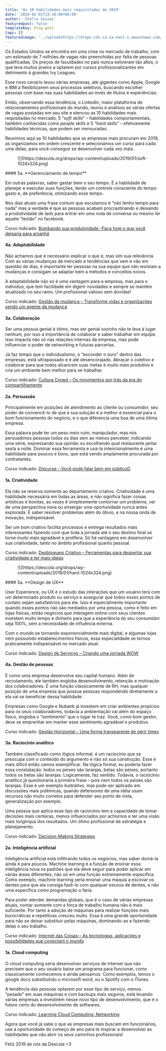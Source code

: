 ```yaml
---
title: 'As 10 habilidades mais requisitadas de 2019'
date: '2019-02-01T14:18:00+00:00'
author: 'Stella Seixas'
featuredpost: false
templateKey: blog-post
tags: []
featuredimage: '../uploadshttps://drops-cdn.s3.sa-east-1.amazonaws.com/drops-new/wp-content/uploads/2019/01/24123110/capa_LINKEDIN-150x150.png'
---
```

Os Estados Unidos se encontra em uma crise no mercado de trabalho, com um estimado de 7 milhões de vagas não preenchidas por falta de pessoas qualificadas. Os preços de faculdades no país nunca estiveram tão altos, o que leva muitos jovens a optarem por cursos profissionalizantes em detrimento à grandes Ivy Leagues.

Esse novo cenário levou várias empresas, até gigantes como Apple, Google e IBM a flexibilizarem seus processos seletivos, buscando escolher pessoas com base nas suas habilidades ao invés de títulos e experiências.

Então, observando essa tendência, o Linkedin, maior plataforma de relacionamentos profissionais do mundo, reuniu e analisou as várias ofertas de vagas postadas em seu site e elencou as 10 habilidades mais requisitadas no mercado, 5 “*soft skills*” – habilidades comportamentais, também conhecidas como *people skills* e 5 “*hard skills*” – efetivamente habilidades técnicas, que podem ser mensuradas.

Reunimos aqui as 10 habilidades que as empresas mais procuram em 2019, as organizamos em ordem crescente e selecionamos um curso para cada uma delas, para você conseguir se desenvolver cada vez mais.

<figure class="wp-block-image">![](https://descola.org/drops/wp-content/uploads/2019/01/soft-1024x324.png)</figure>#### 5a. **Gerenciamento de tempo**

Em outras palavras, saber gastar bem o seu tempo. É a habilidade de planejar e executar suas funções, tendo um controle consciente do tempo gasto e, de preferência, otimizando esse tempo.

Nos dias atuais uma frase comum que escutamos é “não tenho tempo para nada” mas a verdade é que as pessoas acabam procrastinando e deixando a produtividade de lado para entrar em uma roda de conversa ou mesmo ler aquele “textão” no facebook.

Curso indicado: [Bombando sua produtividade -Faça hoje o que você deixaria para amanhã](https://descola.org/curso/bombando-sua-produtividade?utm_source=drops&utm_medium=post&utm_campaign=linkedin)

#### 4a. **Adaptabilidade**

Não achamos que é necessário explicar o que é, mas sim sua relevância. Com as várias mudanças de mercado e tendências que vem e vão em questão de dias, é importante ter pessoas na sua equipe que não resistam a mudanças e consigam se adaptar bem a métodos e conceitos novos.

A adaptabilidade não só é uma vantagem para a empresa, mas para o indivíduo, que tem facilidade em digerir novidades e sempre se mantém atualizado no seu ramo. Um profissional valioso sem dúvidas!

Curso indicado: [Gestão da mudança – Transforme vidas e organizações sendo um agente da mudança](https://descola.org/curso/gestao-da-mudanca?utm_source=drops&utm_medium=post&utm_campaign=linkedin)

#### 3a. **Colaboração**

Ser uma pessoa genial é ótimo, mas ser genial sozinho não te leva à lugar nenhum, por isso a importância de colaborar e saber trabalhar em equipe. Isso impacta não só nas relações internas da empresa, mas pode influenciar o poder de networking e futuras parcerias.

Já faz tempo que o individualismo, o “esconder o ouro” dentro das empresas, está ultrapassado e é até desencorajado. Abraçar o coletivo e colaborar para que todos alcancem suas metas é muito mais produtivo e cria um ambiente bem melhor para se trabalhar.

Curso indicado: [Cultura Crowd – Os movimentos por trás da era do compartilhamento](https://descola.org/curso/cultura-crowd?utm_source=drops&utm_medium=post&utm_campaign=linkedin)

#### 2a. **Persuasão**

Principalmente em posições de atendimento ao cliente ou consumidor, seu poder de convencê-lo de que a sua solução é a melhor é essencial para o bom funcionamento do negócio, e o que diferencia uma boa de uma ótima empresa.

Essa palavra pode ter um peso meio ruim, manipulador, mas nós persuadimos pessoas todos os dias sem ao menos perceber, indicando uma série, expressando sua opinião ou escolhendo qual restaurante jantar sexta a noite. Dominar essa ferramenta e usá-la intencionalmente é uma habilidade para poucos e bons, que está sendo amplamente procurada por contratantes.

Curso indicado: [Discurse – Você pode falar bem em público](https://descola.org/curso/discurse?utm_source=drops&utm_medium=post&utm_campaign=linkedin)[D](https://descola.org/curso/discurse)

#### 1a. **Criatividade**

Ela não se reserva somente ao departamento criativo. Criatividade é uma habilidade necessária em todas as áreas, e não significa fazer coisas artísticas e bonitas, as vezes é simplesmente contornar um problema, ver de uma perspectiva nova ou enxergar uma oportunidade nunca antes explorada. É saber resolver problemas além do óbvio, e na nossa onda de inovação, indispensável.

Ser um bom criativo facilita processos e entrega resultados mais interessantes fazendo com que toda a jornada até o seu destino final se torne muito mais agradável e prolífera. Só há vantagens em desenvolver sua criatividade, tanto no âmbito profissional quanto pessoal.

Curso indicado: [Desbloqueio Criativo – Ferramentas para despertar sua criatividade e ter mais ideias](https://descola.org/curso/desbloqueio-criativo?utm_source=drops&utm_medium=post&utm_campaign=linkedin)

<figure class="wp-block-image">![](https://descola.org/drops/wp-content/uploads/2019/01/hard-1024x324.png)</figure>#### 5a. **Design de UX**

User Experience, ou UX é o estudo das interações que um usuário terá com um determinado produto ou serviço e assegurar que todos esses pontos de contato sejam satisfatórios para ele. Isso é especialmente importante quando esses pontos não são mediados por uma pessoa, como é feito em lojas físicas, então negócios que interagem online com seus clientes investem muito tempo e dinheiro para que a experiência do seu consumidor seja 100%, sem a necessidade de influência externa.

Com o mundo se tornando exponencialmente mais digital, e algumas lojas nem possuindo estabelecimentos físicos, essa especialidade se tornou praticamente indispensável no mercado atual.

Curso indicado: [Design de Serviços – Criando uma jornada WOW](https://descola.org/curso/design-de-servicos?utm_source=drops&utm_medium=post&utm_campaign=linkedin)

#### 4a. **Gestão de pessoas**

É como uma empresa desenvolve seu capital humano. Além de recrutamento, ele também engloba desenvolvimento, retenção e motivação dos colaboradores. É uma função classicamente de RH, mas qualquer posição de uma empresa que possua pessoas respondendo diretamente a ela vai se beneficiar dessa habilidade.

Empresas como Google e Nubank já investem em criar ambientes propícios para os seus colaboradores, todavia a ambientação vai além do espaço físico, engloba o “sentimento” que o lugar te traz. Você, como bom gestor, deve se emprenhar em manter esse sentimento agradável e produtivo.

Curso indicado: [Gestão Horizontal – Uma forma transparente de gerir times](https://descola.org/curso/gestao-horizontal?utm_source=drops&utm_medium=post&utm_campaign=linkedin)

#### 3a. **Raciocínio analítico**

Também classificado como lógica informal, é um raciocínio que se preocupa com o conteúdo do argumento e não só sua construção. Esse é mais difícil então vamos exemplificar. Na lógica formal, eu poderia fazer essa constatação: todos os peixes são laranjas, betas são peixes, portanto todos os betas são laranjas. Logicamente, faz sentido. Todavia, o raciocínio analítico já questionaria a primeira frase – pois nem todos os peixes são laranjas. Esse é um exemplo ilustrativo, mas pode ser aplicado em discussões mais polêmicas, quando defensores de uma idéia usam recursos não muito corretos para defender seu ponto de vista, generalização por exemplo.

Uma pessoa que aplica esse tipo de raciocínio tem a capacidade de tomar decisões mais certeiras, menos influenciados por achismos e ter uma visão mais longínqua dos resultados. Um ótimo profissional de estratégia e planejamento.

Curso indicado: [Decision-Making Strategies](https://www.linkedin.com/learning/decision-making-strategies/choosing-a-decision-making-style?trk=lilblog_01-01-19_skills-companies-need-most_tl&cid=70132000001AyziAAC)

#### 2a. **Inteligência artificial**

Inteligência artificial está infiltrando todos os negócios, mas saber domá-la ainda é para poucos. Machine learning é a função de ensinar essa inteligência nova os padrões que ela deve seguir para poder aplicar em várias áreas diferentes, não só em uma função extremamente específica. Como exemplo, machine learning seria ensinar uma maquia a escovar os dentes para que ela consiga fazê-lo com qualquer escova de dentes, e não uma específica como programação o faria.

Para poder atender demandas globais, que é o caso de várias empresas atuais, contar somente com a força de trabalho humana não é mais suficiente. Por tanto a adoção de máquinas para realizar funções mais burocráticas e repetitivas cresceu muito. Essa é uma grande oportunidade para não se deixar substituir pelas máquinas, dominando-as e fazendo delas o seu trabalho.

Curso indicado: [Internet das Coisas – As tecnologias, aplicações e possibilidades que conectam o mundo](https://descola.org/curso/internet-das-coisas?utm_source=drops&utm_medium=post&utm_campaign=linkedin)

#### 1a. **Cloud computing**

O cloud computing seria desenvolver serviços de internet que não precisem que o seu usuário baixe um programa para funcionar, como classicamente conhecemos e ainda pensamos. Como exemplos, temos o google docs substituindo o microsoft word, ou o Spotify com o ITunes.

A tendência das pessoas optarem por esse tipo de serviço, menos “pesado” em suas máquinas e com backups mais seguros, está levando várias empresas a investirem nesse novo tipo de desenvolvimento, que é o futuro certo do desenvolvimento de softwares.

Curso indicado:[ Learning Cloud Computing: Networking](https://www.linkedin.com/learning/learning-cloud-computing-networking-2?trk=lilblog_01-01-19_skills-companies-need-most_tl&cid=70132000001AyziAAC)

Agora que você já sabe o que as empresas mais buscam em funcionários, use a oportunidade do começo de ano para te inspirar a desenvolver as habilidades que vão abrir os seus caminhos profissionais!

Feliz 2019 de nós da Descola &lt;3